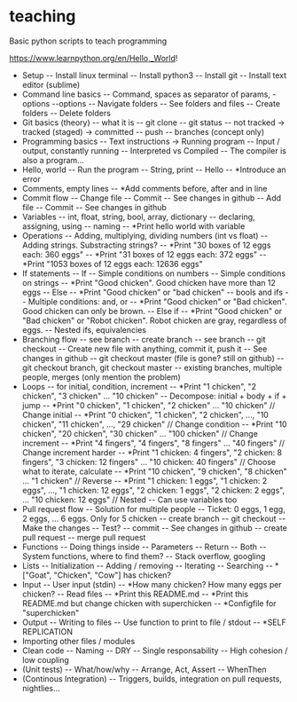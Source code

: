# teaching
Basic python scripts to teach programming

https://www.learnpython.org/en/Hello,_World!

- Setup
-- Install linux terminal
-- Install python3
-- Install git
-- Install text editor (sublime)
- Command line basics
-- Command, spaces as separator of params, -options --options
-- Navigate folders
-- See folders and files
-- Create folders
-- Delete folders
- Git basics (theory)
-- what it is
-- git clone
-- git status
-- not tracked -> tracked (staged) -> committed
-- push
-- branches (concept only)
- Programming basics
-- Text instructions -> Running program
-- Input / output, constantly running
-- Interpreted vs Compiled
-- The compiler is also a program...
- Hello, world
-- Run the program
-- String, print
-- Hello <Name>
-- *Introduce an error
- Comments, empty lines
-- *Add comments before, after and in line
- Commit flow
-- Change file
-- Commit
-- See changes in github
-- Add file
-- Commit
-- See changes in github
- Variables
-- int, float, string, bool, array, dictionary
-- declaring, assigning, using
-- naming
-- *Print hello world with variable
- Operations
-- Adding, multiplying, dividing numbers (int vs float)
-- Adding strings. Substracting strings?
-- *Print "30 boxes of 12 eggs each: 360 eggs"
-- *Print "31 boxes of 12 eggs each: 372 eggs"
-- *Print "1053 boxes of 12 eggs each: 12636 eggs"
- If statements
-- If
-- Simple conditions on numbers
-- Simple conditions on strings
-- *Print "Good chicken". Good chicken have more than 12 eggs
-- Else
-- *Print "Good chicken" or "bad chicken"
-- bools and ifs
-- Multiple conditions: and, or
-- *Print "Good chicken" or "Bad chicken". Good chicken can only be brown.
-- Else if
-- *Print "Good chicken" or "Bad chicken" or "Robot chicken". Robot chicken are gray, regardless of eggs.
-- Nested ifs, equivalencies
- Branching flow
-- see branch
-- create branch
-- see branch
-- git checkout
-- Create new file with anything, commit it, push it
-- See changes in github
-- git checkout master (file is gone? still on github)
-- git checkout branch, git checkout master
-- existing branches, multiple people, merges (only mention the problem)
- Loops
-- for initial, condition, increment
-- *Print "1 chicken", "2 chicken", "3 chicken" ... "10 chicken"
-- Decompose: initial + body + if + jump
-- *Print "0 chicken", "1 chicken", "2 chicken" ... "10 chicken"   // Change initial
-- *Print "0 chicken", "1 chicken", "2 chicken", ..., "10 chicken", "11 chicken", ..., "29 chicken" // Change condition
-- *Print "10 chicken", "20 chicken", "30 chicken" ... "100 chicken" // Change increment
-- *Print "4 fingers", "4 fingers", "8 fingers" ... "40 fingers" // Change increment harder
-- *Print "1 chicken: 4 fingers", "2 chicken: 8 fingers", "3 chicken: 12 fingers" ... "10 chicken: 40 fingers" // Choose what to iterate, calculate
-- *Print "10 chicken", "9 chicken", "8 chicken" ... "1 chicken" // Reverse
-- *Print "1 chicken: 1 eggs", "1 chicken: 2 eggs", ..., "1 chicken: 12 eggs", "2 chicken: 1 eggs", "2 chicken: 2 eggs", ... "10 chicken: 12 eggs" // Nested
-- Can use variables too
- Pull request flow
-- Solution for multiple people
-- Ticket: 0 eggs, 1 egg, 2 eggs, ... 6 eggs. Only for 5 chicken
-- create branch
-- git checkout
-- Make the changes
-- Test?
-- commit
-- See changes in github
-- create pull request
-- merge pull request
- Functions
-- Doing things inside
-- Parameters
-- Return
-- Both
-- System functions, where to find them?
-- Stack overflow, googling
- Lists
-- Initialization
-- Adding / removing
-- Iterating
-- Searching
-- *["Goat", "Chicken", "Cow"] has chicken?
- Input
-- User input (stdin)
-- *How many chicken? How many eggs per chicken?
-- Read files
-- *Print this README.md
-- *Print this README.md but change chicken with superchicken
-- *Configfile for "superchicken"
- Output
-- Writing to files
-- Use function to print to file / stdout
-- *SELF REPLICATION
- Importing other files / modules
- Clean code
-- Naming
-- DRY
-- Single responsability
-- High cohesion / low coupling
- (Unit tests)
-- What/how/why
-- Arrange, Act, Assert
-- WhenThen
- (Continous Integration)
-- Triggers, builds, integration on pull requests, nightlies...

